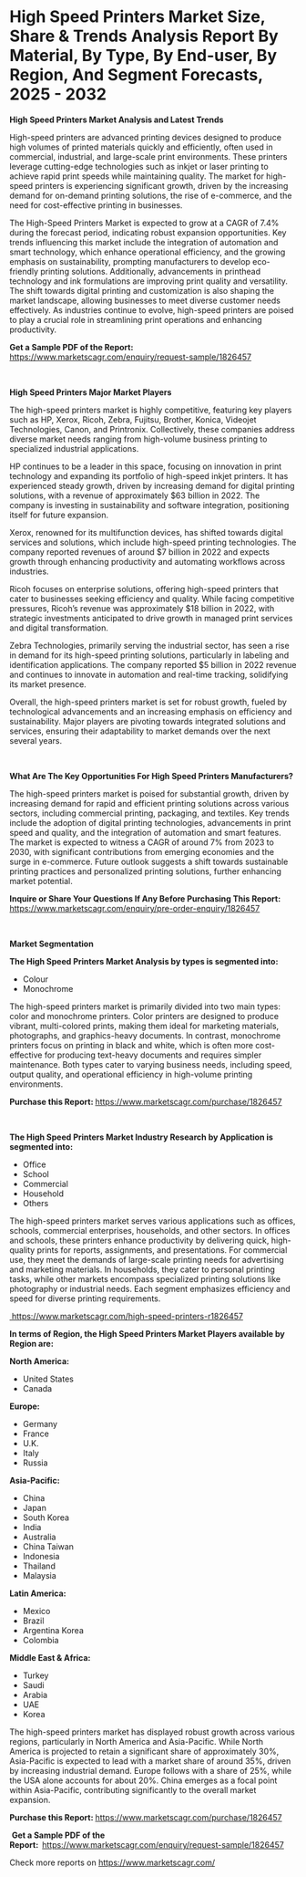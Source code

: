 <p><h1>High Speed Printers Market Size, Share & Trends Analysis Report By Material, By Type, By End-user, By Region, And Segment Forecasts, 2025 - 2032</h1></p><p><strong>High Speed Printers Market Analysis and Latest Trends</strong></p>
<p><p>High-speed printers are advanced printing devices designed to produce high volumes of printed materials quickly and efficiently, often used in commercial, industrial, and large-scale print environments. These printers leverage cutting-edge technologies such as inkjet or laser printing to achieve rapid print speeds while maintaining quality. The market for high-speed printers is experiencing significant growth, driven by the increasing demand for on-demand printing solutions, the rise of e-commerce, and the need for cost-effective printing in businesses.</p><p>The High-Speed Printers Market is expected to grow at a CAGR of 7.4% during the forecast period, indicating robust expansion opportunities. Key trends influencing this market include the integration of automation and smart technology, which enhance operational efficiency, and the growing emphasis on sustainability, prompting manufacturers to develop eco-friendly printing solutions. Additionally, advancements in printhead technology and ink formulations are improving print quality and versatility. The shift towards digital printing and customization is also shaping the market landscape, allowing businesses to meet diverse customer needs effectively. As industries continue to evolve, high-speed printers are poised to play a crucial role in streamlining print operations and enhancing productivity.</p></p>
<p><strong>Get a Sample PDF of the Report:&nbsp;</strong> <a href="https://www.marketscagr.com/enquiry/request-sample/1826457?utm_campaign=2342&utm_medium=2&utm_source=Github&utm_content=ia&utm_term=09022025&utm_id=high-speed-printers">https://www.marketscagr.com/enquiry/request-sample/1826457</a></p>
<p>&nbsp;</p>
<p><strong>High Speed Printers Major Market Players</strong></p>
<p><p>The high-speed printers market is highly competitive, featuring key players such as HP, Xerox, Ricoh, Zebra, Fujitsu, Brother, Konica, Videojet Technologies, Canon, and Printronix. Collectively, these companies address diverse market needs ranging from high-volume business printing to specialized industrial applications.</p><p>HP continues to be a leader in this space, focusing on innovation in print technology and expanding its portfolio of high-speed inkjet printers. It has experienced steady growth, driven by increasing demand for digital printing solutions, with a revenue of approximately $63 billion in 2022. The company is investing in sustainability and software integration, positioning itself for future expansion.</p><p>Xerox, renowned for its multifunction devices, has shifted towards digital services and solutions, which include high-speed printing technologies. The company reported revenues of around $7 billion in 2022 and expects growth through enhancing productivity and automating workflows across industries.</p><p>Ricoh focuses on enterprise solutions, offering high-speed printers that cater to businesses seeking efficiency and quality. While facing competitive pressures, Ricoh’s revenue was approximately $18 billion in 2022, with strategic investments anticipated to drive growth in managed print services and digital transformation.</p><p>Zebra Technologies, primarily serving the industrial sector, has seen a rise in demand for its high-speed printing solutions, particularly in labeling and identification applications. The company reported $5 billion in 2022 revenue and continues to innovate in automation and real-time tracking, solidifying its market presence.</p><p>Overall, the high-speed printers market is set for robust growth, fueled by technological advancements and an increasing emphasis on efficiency and sustainability. Major players are pivoting towards integrated solutions and services, ensuring their adaptability to market demands over the next several years.</p></p>
<p>&nbsp;</p>
<p><strong>What Are The Key Opportunities For High Speed Printers Manufacturers?</strong></p>
<p><p>The high-speed printers market is poised for substantial growth, driven by increasing demand for rapid and efficient printing solutions across various sectors, including commercial printing, packaging, and textiles. Key trends include the adoption of digital printing technologies, advancements in print speed and quality, and the integration of automation and smart features. The market is expected to witness a CAGR of around 7% from 2023 to 2030, with significant contributions from emerging economies and the surge in e-commerce. Future outlook suggests a shift towards sustainable printing practices and personalized printing solutions, further enhancing market potential.</p></p>
<p><strong>Inquire or Share Your Questions If Any Before Purchasing This Report:</strong> <a href="https://www.marketscagr.com/enquiry/pre-order-enquiry/1826457?utm_campaign=2342&utm_medium=2&utm_source=Github&utm_content=ia&utm_term=09022025&utm_id=high-speed-printers">https://www.marketscagr.com/enquiry/pre-order-enquiry/1826457</a></p>
<p>&nbsp;</p>
<p><strong>Market Segmentation</strong></p>
<p><strong>The High Speed Printers Market Analysis by types is segmented into:</strong></p>
<p><ul><li>Colour</li><li>Monochrome</li></ul></p>
<p><p>The high-speed printers market is primarily divided into two main types: color and monochrome printers. Color printers are designed to produce vibrant, multi-colored prints, making them ideal for marketing materials, photographs, and graphics-heavy documents. In contrast, monochrome printers focus on printing in black and white, which is often more cost-effective for producing text-heavy documents and requires simpler maintenance. Both types cater to varying business needs, including speed, output quality, and operational efficiency in high-volume printing environments.</p></p>
<p><strong>Purchase this Report:&nbsp;</strong><a href="https://www.marketscagr.com/purchase/1826457?utm_campaign=2342&utm_medium=2&utm_source=Github&utm_content=ia&utm_term=09022025&utm_id=high-speed-printers">https://www.marketscagr.com/purchase/1826457</a></p>
<p>&nbsp;</p>
<p><strong>The High Speed Printers Market Industry Research by Application is segmented into:</strong></p>
<p><ul><li>Office</li><li>School</li><li>Commercial</li><li>Household</li><li>Others</li></ul></p>
<p><p>The high-speed printers market serves various applications such as offices, schools, commercial enterprises, households, and other sectors. In offices and schools, these printers enhance productivity by delivering quick, high-quality prints for reports, assignments, and presentations. For commercial use, they meet the demands of large-scale printing needs for advertising and marketing materials. In households, they cater to personal printing tasks, while other markets encompass specialized printing solutions like photography or industrial needs. Each segment emphasizes efficiency and speed for diverse printing requirements.</p></p>
<p><a href="https://www.marketscagr.com/high-speed-printers-r1826457?utm_campaign=2342&utm_medium=2&utm_source=Github&utm_content=ia&utm_term=09022025&utm_id=high-speed-printers">&nbsp;https://www.marketscagr.com/high-speed-printers-r1826457</a></p>
<p><strong>In terms of Region, the High Speed Printers Market Players available by Region are:</strong></p>
<p>
    <p> <strong> North America: </strong>
        <ul>
            <li>United States</li>
            <li>Canada</li>
        </ul>
        </p> 
    <p> <strong> Europe: </strong>
        <ul>
            <li>Germany</li>
            <li>France</li>
            <li>U.K.</li>
            <li>Italy</li>
            <li>Russia</li>
        </ul>
        </p> 
    <p> <strong> Asia-Pacific: </strong>
        <ul>
            <li>China</li>
            <li>Japan</li>
            <li>South Korea</li>
            <li>India</li>
            <li>Australia</li>
            <li>China Taiwan</li>
            <li>Indonesia</li>
            <li>Thailand</li>
            <li>Malaysia</li>
        </ul>
        </p> 
    <p> <strong> Latin America: </strong>
        <ul>
            <li>Mexico</li>
            <li>Brazil</li>
            <li>Argentina Korea</li>
            <li>Colombia</li>
        </ul>
        </p> 
    <p> <strong> Middle East & Africa: </strong>
        <ul>
            <li>Turkey</li>
            <li>Saudi</li>
            <li>Arabia</li>
            <li>UAE</li>
            <li>Korea</li>
        </ul>
    </p>
    </p>
<p><p>The high-speed printers market has displayed robust growth across various regions, particularly in North America and Asia-Pacific. While North America is projected to retain a significant share of approximately 30%, Asia-Pacific is expected to lead with a market share of around 35%, driven by increasing industrial demand. Europe follows with a share of 25%, while the USA alone accounts for about 20%. China emerges as a focal point within Asia-Pacific, contributing significantly to the overall market expansion.</p></p>
<p><strong>Purchase this Report: </strong><a href="https://www.marketscagr.com/purchase/1826457?utm_campaign=2342&utm_medium=2&utm_source=Github&utm_content=ia&utm_term=09022025&utm_id=high-speed-printers">https://www.marketscagr.com/purchase/1826457</a></p>
<p>&nbsp;<strong>Get a Sample PDF of the Report:&nbsp;&nbsp;</strong><a href="https://www.marketscagr.com/enquiry/request-sample/1826457?utm_campaign=2342&utm_medium=2&utm_source=Github&utm_content=ia&utm_term=09022025&utm_id=high-speed-printers">https://www.marketscagr.com/enquiry/request-sample/1826457</a></p>
<p><strong></strong></p>
<p>Check more reports on <a href="https://www.marketscagr.com/?utm_campaign=2342&utm_medium=2&utm_source=Github&utm_content=ia&utm_term=09022025&utm_id=high-speed-printers">https://www.marketscagr.com/</a></p>